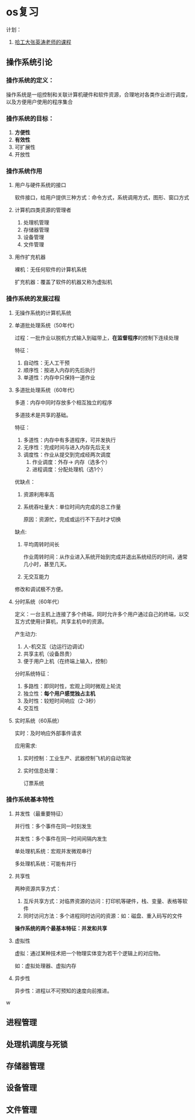 # os复习

计划：

1. [哈工大张英涛老师的课程](https://www.bilibili.com/video/av12787154?from=search&seid=12328852833775475594)

## 操作系统引论

### 操作系统的定义：

操作系统是一组控制和关联计算机硬件和软件资源，合理地对各类作业进行调度，以及方便用户使用的程序集合

### 操作系统的目标：

1. **方便性**
2. **有效性**
3. 可扩展性
4. 开放性

### 操作系统作用

1. 用户与硬件系统的接口

   软件接口，给用户提供三种方式：命令方式，系统调用方式，图形、窗口方式

2. 计算机四类资源的管理者

   1. 处理机管理
   2. 存储器管理
   3. 设备管理
   4. 文件管理

3. 用作扩充机器

   裸机：无任何软件的计算机系统

   扩充机器：覆盖了软件的机器又称为虚拟机

### 操作系统的发展过程

1. 无操作系统的计算机系统

2. 单道批处理系统（50年代）

   过程：一批作业以脱机方式输入到磁带上，**在监督程序**的控制下连续处理

   特征：

   1. 自动性：无人工干预
   2. 顺序性：按进入内存的先后执行
   3. 单道性：内存中只保持一道作业

3. 多道批处理系统（60年代）

   多道：内存中同时存放多个相互独立的程序

   多道技术是共享的基础。

   特征：

   1. 多道性：内存中有多道程序，可并发执行
   2. 无序性：完成时间与进入内存先后无关
   3. 调度性：作业从提交到完成经两次调度
      1. 作业调度：外存-> 内存（选多个）
      2. 进程调度：分配处理机（选1个）

   优缺点：

   1. 资源利用率高

   2. 系统吞吐量大：单位时间内完成的总工作量

      原因：资源忙，完成或运行不下去时才切换

   缺点:

   1. 平均周转时间长

      作业周转时间：从作业进入系统开始到完成并退出系统经历的时间，通常几小时，甚至几天。

   2.  无交互能力

      修改和调试极不方便。

4. 分时系统（60年代）

   定义：一台主机上连接了多个终端，同时允许多个用户通过自己的终端，以交互方式使用计算机，共享主机中的资源。

   产生动力:

   1. 人-机交互（边运行边调试）
   2. 共享主机（设备昂贵）
   3. 便于用户上机（在终端上输入，控制）

   分时系统特征：

   1. 多路性：即同时性，宏观上同时微观上轮流
   2. 独立性：**每个用户感觉独占主机**
   3. 及时性：较短时间响应（2-3秒）
   4. 交互性

5. 实时系统（60系统）

   实时：及时响应外部事件请求

   应用需求:

   1. 实时控制：工业生产、武器控制飞机的自动驾驶

   2. 实时信息处理：

      订票系统

### 操作系统基本特性

1. 并发性（最重要特征）

   并行性：多个事件在同一时刻发生

   并发性：多个事件在同一时间间隔内发生

   单处理机系统：宏观并发微观串行

   多处理机系统：可能有并行

2. 共享性

   两种资源共享方式：

   1. 互斥共享方式：对临界资源的访问：打印机等硬件，栈、变量、表格等软件
   2. 同时访问方法：多个进程同时访问的资源：如：磁盘、重入码写的文件

   **操作系统的两个最基本特征：并发和共享**

3. 虚拟性

   虚拟：通过某种技术把一个物理实体变为若干个逻辑上的对应物。

   如：虚拟处理器、虚拟内存

4. 异步性

   异步性：进程以不可预知的速度向前推进。

w

## 进程管理

## 处理机调度与死锁

## 存储器管理

## 设备管理

## 文件管理